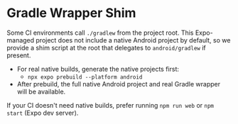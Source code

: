 # Gradle Wrapper Shim

Some CI environments call `./gradlew` from the project root.
This Expo-managed project does not include a native Android project by default,
so we provide a shim script at the root that delegates to `android/gradlew` if present.

- For real native builds, generate the native projects first:
  - `npx expo prebuild --platform android`
- After prebuild, the full native Android project and real Gradle wrapper will be available.

If your CI doesn't need native builds, prefer running `npm run web` or `npm start` (Expo dev server).
